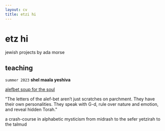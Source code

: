 ```yaml
---
layout: cv
title: etzi hi
---
```

# etz hi

<div id="webaddress">
jewish projects by ada morse
</div>


## teaching

`summer 2023`
__shel maala yeshiva__

<a href="https://www.shelmaala.com/classes/alefbet-soup-for-the-soul-a-crash-course-in-the-magical-letters-of-judaism/">alefbet soup for the soul</a>

"The letters of the alef-bet aren’t just scratches on parchment. They have their own personalities. They speak with G-d, rule over nature and emotion, and reveal hidden Torah."

a crash-course in alphabetic mysticism from midrash to the sefer yetzirah to the talmud

<!-- ### Footer

Last updated: Nov 2023 -->


